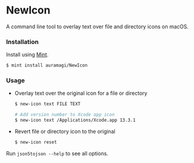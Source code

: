 # NewIcon

A command line tool to overlay text over file and directory icons on macOS.

### Installation

Install using [Mint](https://github.com/yonaskolb/Mint).
```sh
$ mint install auramagi/NewIcon
```

### Usage

- Overlay text over the original icon for a file or directory
  ```sh
  $ new-icon text FILE TEXT
  
  # Add version number to Xcode app icon
  $ new-icon text /Applications/Xcode.app 13.3.1
  ```

- Revert file or directory icon to the original
  ```sh
  $ new-icon reset
  ```

Run `json5tojson --help` to see all options.
